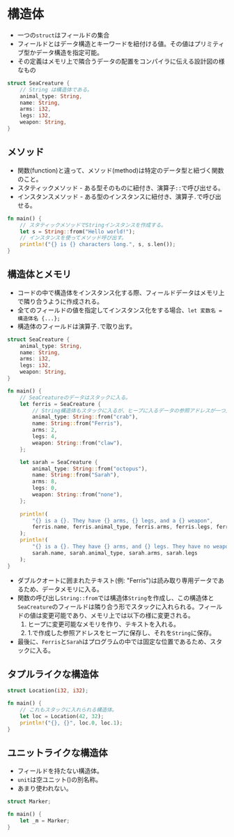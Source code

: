 # 構造体

- 一つの`struct`はフィールドの集合
- フィールドとはデータ構造とキーワードを紐付ける値。その値はプリミティブ型かデータ構造を指定可能。
- その定義はメモリ上で隣合うデータの配置をコンパイラに伝える設計図の様なもの

```rust
struct SeaCreature {
    // String は構造体である。
    animal_type: String,
    name: String,
    arms: i32,
    legs: i32,
    weapon: String,
}
```

## メソッド

- 関数(function)と違って、メソッド(method)は特定のデータ型と紐づく関数のこと。
- スタティックメソッド - ある型そのものに紐付き、演算子`::`で呼び出せる。
- インスタンスメソッド - ある型のインスタンスに紐付き、演算子`.`で呼び出せる。

```rust
fn main() {
    // スタティックメソッドでStringインスタンスを作成する。
    let s = String::from("Hello world!");
    // インスタンスを使ってメソッド呼び出す。
    println!("{} is {} characters long.", s, s.len());
}
```

## 構造体とメモリ

- コードの中で構造体をインスタンス化する際、フィールドデータはメモリ上で隣り合うように作成される。
- 全てのフィールドの値を指定してインスタンス化をする場合、`let 変数名 = 構造体名 {...};`
- 構造体のフィールドは演算子`.`で取り出す。

```rust
struct SeaCreature {
    animal_type: String,
    name: String,
    arms: i32,
    legs: i32,
    weapon: String,
}

fn main() {
    // SeaCreatureのデータはスタックに入る。
    let ferris = SeaCreature {
        // String構造体もスタックに入るが、ヒープに入るデータの参照アドレスが一つ入る。
        animal_type: String::from("crab"),
        name: String::from("Ferris"),
        arms: 2,
        legs: 4,
        weapon: String::from("claw"),
    };

    let sarah = SeaCreature {
        animal_type: String::from("octopus"),
        name: String::from("Sarah"),
        arms: 8,
        legs: 0,
        weapon: String::from("none"),
    };
    
    println!(
        "{} is a {}. They have {} arms, {} legs, and a {} weapon",
        ferris.name, ferris.animal_type, ferris.arms, ferris.legs, ferris.weapon
    );
    println!(
        "{} is a {}. They have {} arms, and {} legs. They have no weapon..",
        sarah.name, sarah.animal_type, sarah.arms, sarah.legs
    );
}
```

- ダブルクオートに囲まれたテキスト(例: "Ferris")は読み取り専用データであるため、データメモリに入る。
- 関数の呼び出し`String::from`では構造体`String`を作成し、この構造体と`SeaCreature`のフィールドは隣り合う形でスタックに入れられる。フィールドの値は変更可能であり、メモリ上では以下の様に変更される。
    1. ヒープに変更可能なメモリを作り、テキストを入れる。
    2. 1.で作成した参照アドレスをヒープに保存し、それを`String`に保存。
- 最後に、`Ferris`と`Sarah`はプログラムの中では固定な位置であるため、スタックに入る。

## タプルライクな構造体

```rust
struct Location(i32, i32);

fn main() {
    // これもスタックに入れられる構造体。
    let loc = Location(42, 32);
    println!("{}, {}", loc.0, loc.1);
}
```

## ユニットライクな構造体

- フィールドを持たない構造体。
- `unit`は空ユニット()の別名称。
- あまり使われない。

```rust
struct Marker;

fn main() {
    let _m = Marker;
}
```

